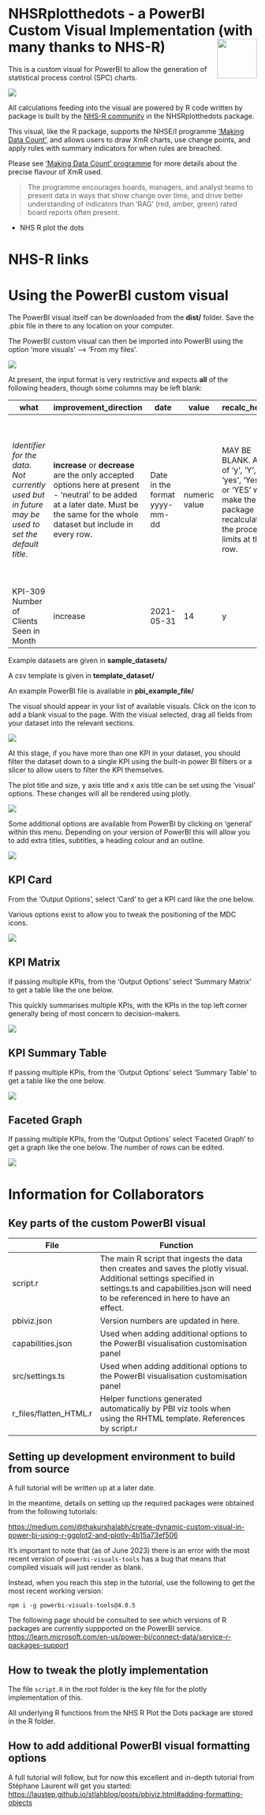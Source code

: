 
<!-- README.md is generated from README.Rmd. Please edit that file -->

# NHSRplotthedots - a PowerBI Custom Visual Implementation (with many thanks to NHS-R) <a alt="NHS-R Community's logo" href='https://nhsrcommunity.com/'><img src="https://nhs-r-community.github.io/assets/logo/nhsr-logo.png" align="right" height="80"/></a>

This is a custom visual for PowerBI to allow the generation of
statistical process control (SPC) charts.

![](man/figures/README-example-powerbi-rebase.png)

All calculations feeding into the visual are powered by R code written
by package is built by the [NHS-R community](https://nhsrcommunity.com)
in the NHSRplotthedots package.

This visual, like the R package, supports the NHSE/I programme [‘Making
Data Count’](https://www.england.nhs.uk/publication/making-data-count/),
and allows users to draw XmR charts, use change points, and apply rules
with summary indicators for when rules are breached.

Please see [‘Making Data Count’
programme](https://www.england.nhs.uk/publication/making-data-count/)
for more details about the precise flavour of XmR used.

> The programme encourages boards, managers, and analyst teams to
> present data in ways that show change over time, and drive better
> understanding of indicators than ‘RAG’ (red, amber, green) rated board
> reports often present.

-   NHS R plot the dots

# NHS-R links

# Using the PowerBI custom visual

The PowerBI visual itself can be downloaded from the **dist/** folder.
Save the .pbix file in there to any location on your computer.

The PowerBI custom visual can then be imported into PowerBI using the
option ‘more visuals’ –&gt; ‘From my files’.

![](man/figures/README-example-powerbi-import-custom-visual.png)

At present, the input format is very restrictive and expects **all** of
the following headers, though some columns may be left blank:

| what                                                                                              | improvement\_direction                                                                                                                                                               | date                          | value         | recalc\_here                                                                                                           | comment                                                                                      | baseline\_duration                                                                                                                                                  | target                                                                                                                  |
|---------------------------------------------------------------------------------------------------|--------------------------------------------------------------------------------------------------------------------------------------------------------------------------------------|-------------------------------|---------------|------------------------------------------------------------------------------------------------------------------------|----------------------------------------------------------------------------------------------|---------------------------------------------------------------------------------------------------------------------------------------------------------------------|-------------------------------------------------------------------------------------------------------------------------|
| *Identifier for the data. Not currently used but in future may be used to set the default title.* | **increase** or **decrease** are the only accepted options here at present - ‘neutral’ to be added at a later date. Must be the same for the whole dataset but include in every row. | Date in the format yyyy-mm-dd | numeric value | MAY BE BLANK. Any of ‘y’, ‘Y’, ‘yes’, ‘Yes’ or ‘YES’ will make the package recalculate the process limits at this row. | MAY BE BLANK. Not currently used, but in future will be used to add annotations to the plot. | MAY BE BLANK. Sets the number of points that will be used to calculate the baseline. If included, must be the same for the whole dataset and included in every row. | MAY BE BLANK. Set a target for the plot. If included, must be the same for the whole dataset and included in every row. |
| KPI-309 Number of Clients Seen in Month                                                           | increase                                                                                                                                                                             | 2021-05-31                    | 14            | y                                                                                                                      | Remodelled system                                                                            | 15                                                                                                                                                                  | 30                                                                                                                      |

Example datasets are given in **sample\_datasets/**

A csv template is given in **template\_dataset/**

An example PowerBI file is available in **pbi\_example\_file/**

The visual should appear in your list of available visuals. Click on the
icon to add a blank visual to the page. With the visual selected, drag
all fields from your dataset into the relevant sections.

![](man/figures/README-example-powerbi-variables.png)

At this stage, if you have more than one KPI in your dataset, you should
filter the dataset down to a single KPI using the built-in power BI
filters or a slicer to allow users to filter the KPI themselves.

The plot title and size, y axis title and x axis title can be set using
the ‘visual’ options. These changes will all be rendered using plotly.

![](man/figures/README-example-powerbi-custom-options.png)

Some additional options are available from PowerBI by clicking on
‘general’ within this menu. Depending on your version of PowerBI this
will allow you to add extra titles, subtitles, a heading colour and an
outline.

![](man/figures/README-example-powerbi-formatting.png)

## KPI Card

From the ‘Output Options’, select ‘Card’ to get a KPI card like the one
below.

Various options exist to allow you to tweak the positioning of the MDC
icons.

![](man/figures/README-example-kpi-card.png)

## KPI Matrix

If passing multiple KPIs, from the ‘Output Options’ select ‘Summary
Matrix’ to get a table like the one below.

This quickly summarises multiple KPIs, with the KPIs in the top left
corner generally being of most concern to decision-makers.

![](man/figures/README-example-kpi-matrix.png)

## KPI Summary Table

If passing multiple KPIs, from the ‘Output Options’ select ‘Summary
Table’ to get a table like the one below.

![](man/figures/README-example-kpi-summary.png)

## Faceted Graph

If passing multiple KPIs, from the ‘Output Options’ select ‘Faceted
Graph’ to get a graph like the one below. The number of rows can be
edited.

![](man/figures/README-example-faceted_graph.png)

# Information for Collaborators

## Key parts of the custom PowerBI visual

| File                     | Function                                                                                                                                                                                                   |
|--------------------------|------------------------------------------------------------------------------------------------------------------------------------------------------------------------------------------------------------|
| script.r                 | The main R script that ingests the data then creates and saves the plotly visual. Additional settings specified in settings.ts and capabilities.json will need to be referenced in here to have an effect. |
| pbiviz.json              | Version numbers are updated in here.                                                                                                                                                                       |
| capabilities.json        | Used when adding additional options to the PowerBI visualisation customisation panel                                                                                                                       |
| src/settings.ts          | Used when adding additional options to the PowerBI visualisation customisation panel                                                                                                                       |
| r\_files/flatten\_HTML.r | Helper functions generated automatically by PBI viz tools when using the RHTML template. References by script.r                                                                                            |

## Setting up development environment to build from source

A full tutorial will be written up at a later date.

In the meantime, details on setting up the required packages were
obtained from the following tutorials:

<https://medium.com/@thakurshalabh/create-dynamic-custom-visual-in-power-bi-using-r-ggplot2-and-plotly-4b15a73ef506>

It’s important to note that (as of June 2023) there is an error with the
most recent version of `powerbi-visuals-tools` has a bug that means that
compiled visuals will just render as blank.

Instead, when you reach this step in the tutorial, use the following to
get the most recent working version:

    npm i -g powerbi-visuals-tools@4.0.5

The following page should be consulted to see which versions of R
packages are currently suppported on the PowerBI service.
<https://learn.microsoft.com/en-us/power-bi/connect-data/service-r-packages-support>

## How to tweak the plotly implementation

The file `script.R` in the root folder is the key file for the plotly
implementation of this.

All underlying R functions from the NHS R Plot the Dots package are
stored in the R folder.

## How to add additional PowerBI visual formatting options

A full tutorial will follow, but for now this excellent and in-depth
tutorial from Stéphane Laurent will get you started:
<https://laustep.github.io/stlahblog/posts/pbiviz.html#adding-formatting-objects>

# 
